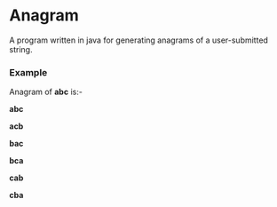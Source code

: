 # Anagram
A program written in java for generating anagrams of a user-submitted string.

### Example
Anagram of **abc** is:-

**abc**

**acb**

**bac**

**bca**

**cab**

**cba**
